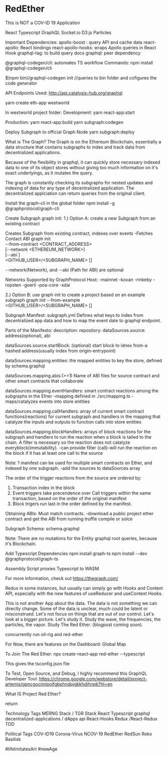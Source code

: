 # RedEther
This is NOT a COV-ID 19 Application 

React
Typescript
GraphQL
Socket.io
D3.js Particles

Important Dependencies:
apollo-boost : query API and cache data
react-apollo: React bindings
react-apollo-hooks: wraps Apollo queries in React Hook
graphql-tag: to build query docs
graphql: peer dependency

@graphql-codegen/cli: automates TS workflow
Commands: 
npm install @graphql-codegen/cli

$(npm bin)/graphql-codegen init
//queries to bin folder and cofigures the code generator

API Endpoints Used:
http://api.catalysis-hub.org/graphql


yarn create eth-app westworld

In westworld project folder:
Development:
yarn react-app:start

Production:
yarn react-app:build
yarn subgraph:codegen

Deploy Subgraph to official Graph Node
yarn subgraph:deploy

What is The Graph?
The Graph is on the Ethereum Blockchain, essentially a data structure that contains subgraphs to index and track data from decentralized applications. 

Because of the flexibility in graphql, it can quickly store necessary indexed data to one of its object stores without giving too much information on it's exact underlyings, as it mutates the query. 

The graph is constantly checking its subgraphs for nested updates and indexing of data for any type of decentralized application. The decentralized applciation can return queries from the original client. 

Install the graph-cli in the global folder
npm install -g @graphprotocol/graph-cli

Create Subgraph
graph init: 
1.) Option A: create a new Subgraph from an existing contract

Creates Subgraph from existing contract, indexes over events
-Fetches Contact ABI
graph init \
  --from-contract <CONTRACT_ADDRESS> \
  [--network <ETHEREUM_NETWORK>] \
  [--abi <FILE>] \
  <GITHUB_USER>/<SUBGRAPH_NAME> [<DIRECTORY>]

--network(Network), and --abi (Path for ABI) are optional

Networks Supported by GraphProtocol Host:
-mainnet
-kovan
-rinkeby
-ropsten
-goerli
-poa-core
-xdai

2.) Option B: use graph init to create a project based on an example subgraph
graph init --from-example <GITHUB_USER>/<SUBGRAPH_NAME> [<DIRECTORY>]


Subgraph Manifest: subgraph.yml
Defines what keys to index from decentralized app data and how to map the event date to graphql endpoint.

Parts of the Manifesto: 
description:
repository:
dataSources.source: address(optional), abi

dataSources.source.startBlock: (optional) start block to idnex from-a hashed address(usually index from origin-entrypoint)

dataSources.mapping.entities: the mapped entities to key the store, defined by schema.graphql

dataSources.mapping.abis:(>=1) Name of ABI files for source contract and other smart contracts that collaborate

dataSources.mapping.eventHandlers: smart contract reactions among the subgraphs in the Ether
  -mapping defined in ./src/mapping.ts
  -maps/catalyzes events into store entities

dataSources.mapping.callHandlers:  array of current smart contract functions(reactions) for current subgraph and handlers in the mapping that catalyze the inputs and outputs to function calls into store entities

dataSources.mapping.blockHandlers: arrays of block reactions for the subgraph and handlers to run the reaction when a block is tailed to the chain. A filter is necessary so the reaction does not catalyze everyblock(immutability).
-can provide filter (call)-will run the reaction on the block if it has at least one call to the source


Note: 1 manifest can be used for multiple smart contracts on Ether, and indexed by one subgraph.
-add the sources to dataSources array

The order of the trigger reactions from the source are ordered by:
1. Transaction index in the block
2. Event triggers take precendence over Call triggers within the same transaction, based on the order of the original manifest
3. Block trigers run last in the order defined by the manifest. 

Obtaining ABIs:
Must match contracts. 
-download a public project ether contract and get the ABI from running truffle compile or solce


Subgraph Schema: schema.graphql

Note: There are no mutations for the Entity graphql root queries, because it's Blockchain. 

Add Typescript Dependencies 
npm install graph-ts
npm install --dev @graphprotocol/graph-ts

Assembly Script proxies Typescript to WASM

For more information, check out https://thegraph.com/


Redux in some instances, but usually can simply go with Hooks and Context API, especially with the new features of useReducer and useContext Hooks. 

This is not another App about the data. 
The data is not something we can directly change. 
Some of the data is unclear, much could be latent or misconstrued. 
Let's not focus on things that are out of our control. 
Let's look at a bigger picture. 
Let's study it. Study the wave, the frequencies, the particles,  the vapor. Study The Red Ether. (blogpost coming soon).

concurrently run oil-rig and red-ether

For Now, there are features on the Dashboard: 
Global Map

To Join The Red Ether:
npx create-react-app red-ether --typescript

This gives the tsconfig.json file

To Test, Open Source, and Debug, I highly recommend this GraphQL Developer Tool:
https://chrome.google.com/webstore/detail/project-artemis/gpncgocimlpojfgbphndpjgkkhdjhnpb?hl=en 

What IS Project Red Ether?
<Coming Soon To DVD />


return 

Technology Tags
MERNG Stack / TGR Stack
React 
Typescript
graphql
decentralized-applications / dApps
api
React-Hooks
Redux /React-Redux
TDD


Political Tags
COV-ID19
Corona-Virus
NCOV-19
RedEther
RedSun
Roko Basilisk

#lifeImitatesArt
#newAge

